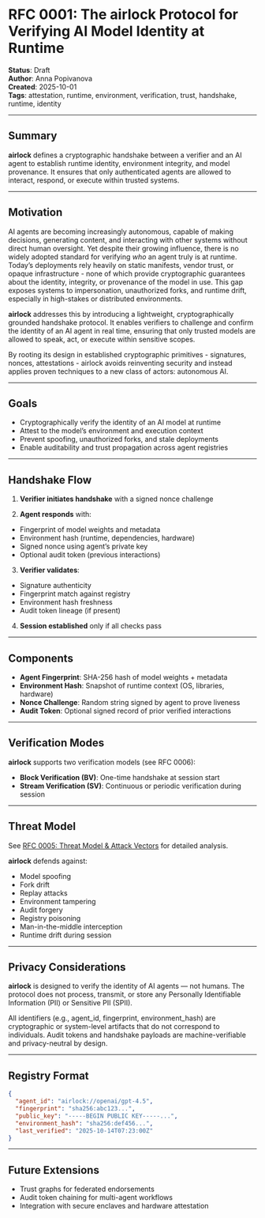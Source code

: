 # RFC 0001: The airlock Protocol for Verifying AI Model Identity at Runtime

**Status**: Draft  
**Author**: Anna Popivanova   
**Created**: 2025-10-01  
**Tags**: attestation, runtime, environment, verification, trust, handshake, runtime, identity

---

## Summary
**airlock** defines a cryptographic handshake between a verifier and an AI agent to establish runtime identity, environment integrity, and model provenance. It ensures that only authenticated agents are allowed to interact, respond, or execute within trusted systems.

---

## Motivation
AI agents are becoming increasingly autonomous, capable of making decisions, generating content, and interacting with other systems without direct human oversight. Yet despite their growing influence, there is no widely adopted standard for verifying *who* an agent truly is at runtime.
Today’s deployments rely heavily on static manifests, vendor trust, or opaque infrastructure - none of which provide cryptographic guarantees about the identity, integrity, or provenance of the model in use. This gap exposes systems to impersonation, unauthorized forks, and runtime drift, especially in high-stakes or distributed environments.

**airlock** addresses this by introducing a lightweight, cryptographically grounded handshake protocol. It enables verifiers to challenge and confirm the identity of an AI agent in real time, ensuring that only trusted models are allowed to speak, act, or execute within sensitive scopes.

By rooting its design in established cryptographic primitives - signatures, nonces, attestations - airlock avoids reinventing security and instead applies proven techniques to a new class of actors: autonomous AI.

---

## Goals
 - Cryptographically verify the identity of an AI model at runtime
 - Attest to the model’s environment and execution context
 - Prevent spoofing, unauthorized forks, and stale deployments
 - Enable auditability and trust propagation across agent registries

---

## Handshake Flow
 1. **Verifier initiates handshake** with a signed nonce challenge

 2. **Agent responds** with:
  - Fingerprint of model weights and metadata
  - Environment hash (runtime, dependencies, hardware)
  - Signed nonce using agent’s private key
  - Optional audit token (previous interactions)

 3. **Verifier validates**:
  - Signature authenticity
  - Fingerprint match against registry
  - Environment hash freshness
  - Audit token lineage (if present)

 4. **Session established** only if all checks pass

---

## Components
 - **Agent Fingerprint**: SHA-256 hash of model weights + metadata
 - **Environment Hash**: Snapshot of runtime context (OS, libraries, hardware)
 - **Nonce Challenge**: Random string signed by agent to prove liveness
 - **Audit Token**: Optional signed record of prior verified interactions

---

## Verification Modes
**airlock** supports two verification models (see RFC 0006):

- **Block Verification (BV)**: One-time handshake at session start
- **Stream Verification (SV)**: Continuous or periodic verification during session

---

## Threat Model
See [RFC 0005: Threat Model & Attack Vectors](0005-threat-model.md) for detailed analysis.

**airlock** defends against:
 - Model spoofing
 - Fork drift
 - Replay attacks
 - Environment tampering
 - Audit forgery
 - Registry poisoning
 - Man-in-the-middle interception
 - Runtime drift during session

---

## Privacy Considerations
**airlock** is designed to verify the identity of AI agents — not humans. The protocol does not process, transmit, or store any Personally Identifiable Information (PII) or Sensitive PII (SPII).

All identifiers (e.g., agent_id, fingerprint, environment_hash) are cryptographic or system-level artifacts that do not correspond to individuals. Audit tokens and handshake payloads are machine-verifiable and privacy-neutral by design.

---

## Registry Format
```json
{
  "agent_id": "airlock://openai/gpt-4.5",
  "fingerprint": "sha256:abc123...",
  "public_key": "-----BEGIN PUBLIC KEY-----...",
  "environment_hash": "sha256:def456...",
  "last_verified": "2025-10-14T07:23:00Z"
}
```

---

## Future Extensions
 - Trust graphs for federated endorsements
 - Audit token chaining for multi-agent workflows
 - Integration with secure enclaves and hardware attestation
